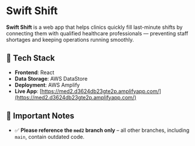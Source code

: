 # Swift Shift

**Swift Shift** is a web app that helps clinics quickly fill last-minute shifts by connecting them with qualified healthcare professionals — preventing staff shortages and keeping operations running smoothly.

## 🔧 Tech Stack
- **Frontend**: React  
- **Data Storage**: AWS DataStore  
- **Deployment**: AWS Amplify  
- **Live App**: [https://med2.d3624db23gte2p.amplifyapp.com/](https://med2.d3624db23gte2p.amplifyapp.com/)

## 📌 Important Notes
- ✅ **Please reference the `med2` branch only** – all other branches, including `main`, contain outdated code.
